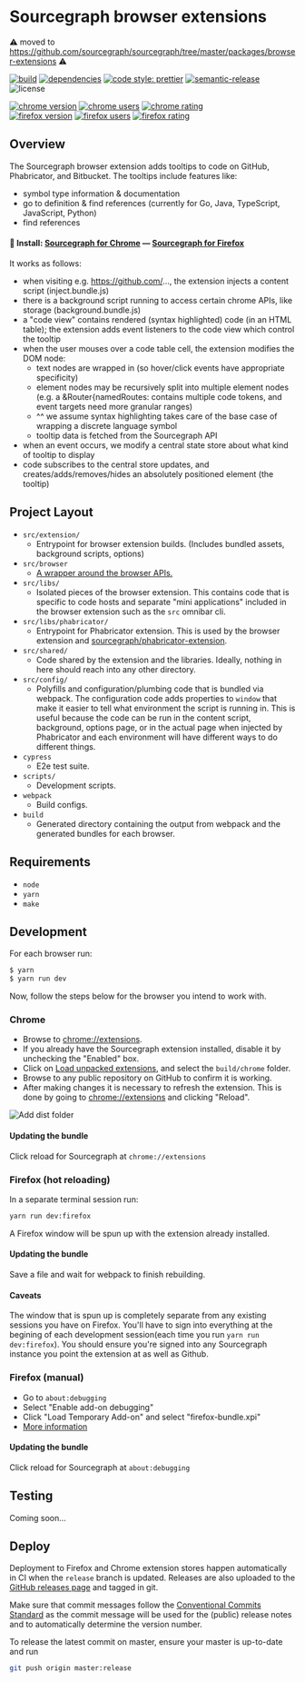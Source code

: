 # Sourcegraph browser extensions

⚠️ moved to https://github.com/sourcegraph/sourcegraph/tree/master/packages/browser-extensions ⚠️

[![build](https://travis-ci.org/sourcegraph/browser-extensions.svg?branch=master)](https://travis-ci.org/sourcegraph/browser-extensions)
[![dependencies](https://david-dm.org/sourcegraph/browser-extensions/status.svg)](https://david-dm.org/sourcegraph/browser-extensions)
[![code style: prettier](https://img.shields.io/badge/code_style-prettier-ff69b4.svg)](https://github.com/prettier/prettier)
[![semantic-release](https://img.shields.io/badge/%20%20%F0%9F%93%A6%F0%9F%9A%80-semantic--release-e10079.svg)](https://github.com/semantic-release/semantic-release)
![license](https://img.shields.io/badge/license-MIT-blue.svg)

[![chrome version](https://img.shields.io/chrome-web-store/v/dgjhfomjieaadpoljlnidmbgkdffpack.svg?logo=Google%20Chrome&logoColor=white)](https://chrome.google.com/webstore/detail/sourcegraph/dgjhfomjieaadpoljlnidmbgkdffpack)
[![chrome users](https://img.shields.io/chrome-web-store/users/dgjhfomjieaadpoljlnidmbgkdffpack.svg)](https://chrome.google.com/webstore/detail/sourcegraph/dgjhfomjieaadpoljlnidmbgkdffpack)
[![chrome rating](https://img.shields.io/chrome-web-store/rating/dgjhfomjieaadpoljlnidmbgkdffpack.svg)](https://chrome.google.com/webstore/detail/sourcegraph/dgjhfomjieaadpoljlnidmbgkdffpack)\
[![firefox version](https://img.shields.io/amo/v/sourcegraph.svg?logo=Mozilla%20Firefox&logoColor=white)](https://addons.mozilla.org/en-US/firefox/addon/sourcegraph/)
[![firefox users](https://img.shields.io/amo/users/sourcegraph.svg)](https://addons.mozilla.org/en-US/firefox/addon/sourcegraph/)
[![firefox rating](https://img.shields.io/amo/rating/sourcegraph.svg)](https://addons.mozilla.org/en-US/firefox/addon/sourcegraph/)

## Overview

The Sourcegraph browser extension adds tooltips to code on GitHub, Phabricator, and Bitbucket.
The tooltips include features like:

- symbol type information & documentation
- go to definition & find references (currently for Go, Java, TypeScript, JavaScript, Python)
- find references

#### 🚀 Install: [**Sourcegraph for Chrome**](https://chrome.google.com/webstore/detail/sourcegraph/dgjhfomjieaadpoljlnidmbgkdffpack) — [**Sourcegraph for Firefox**](https://addons.mozilla.org/en-US/firefox/addon/sourcegraph/)

It works as follows:

- when visiting e.g. https://github.com/..., the extension injects a content script (inject.bundle.js)
- there is a background script running to access certain chrome APIs, like storage (background.bundle.js)
- a "code view" contains rendered (syntax highlighted) code (in an HTML table); the extension adds event listeners to the code view which control the tooltip
- when the user mouses over a code table cell, the extension modifies the DOM node:
  - text nodes are wrapped in <span> (so hover/click events have appropriate specificity)
  - element nodes may be recursively split into multiple element nodes (e.g. a <span>&Router{namedRoutes:<span> contains multiple code tokens, and event targets need more granular ranges)
  - ^^ we assume syntax highlighting takes care of the base case of wrapping a discrete language symbol
  - tooltip data is fetched from the Sourcegraph API
- when an event occurs, we modify a central state store about what kind of tooltip to display
- code subscribes to the central store updates, and creates/adds/removes/hides an absolutely positioned element (the tooltip)

## Project Layout

- `src/extension/`
  - Entrypoint for browser extension builds. (Includes bundled assets, background scripts, options)
- `src/browser`
  - [A wrapper around the browser APIs.](./src/browser/README.md)
- `src/libs/`
  - Isolated pieces of the browser extension. This contains code that is specific to code hosts and separate "mini applications" included in the browser extension such as the `src` omnibar cli.
- `src/libs/phabricator/`
  - Entrypoint for Phabricator extension. This is used by the browser extension and [sourcegraph/phabricator-extension](https://github.com/sourcegraph/phabricator-extension).
- `src/shared/`
  - Code shared by the extension and the libraries. Ideally, nothing in here should reach into any other directory.
- `src/config/`
  - Polyfills and configuration/plumbing code that is bundled via webpack. The configuration code adds properties to `window` that make it easier to tell what environment the script is running in. This is useful because the code can be run in the content script, background, options page, or in the actual page when injected by Phabricator and each environment will have different ways to do different things.
- `cypress`
  - E2e test suite.
- `scripts/`
  - Development scripts.
- `webpack`
  - Build configs.
- `build`
  - Generated directory containing the output from webpack and the generated bundles for each browser.

## Requirements

- `node`
- `yarn`
- `make`

## Development

For each browser run:

```bash
$ yarn
$ yarn run dev
```

Now, follow the steps below for the browser you intend to work with.

### Chrome

- Browse to [chrome://extensions](chrome://extensions).
- If you already have the Sourcegraph extension installed, disable it by unchecking the "Enabled" box.
- Click on [Load unpacked extensions](https://developer.chrome.com/extensions/getstarted#unpacked), and select the `build/chrome` folder.
- Browse to any public repository on GitHub to confirm it is working.
- After making changes it is necessary to refresh the extension. This is done by going to [chrome://extensions](chrome://extensions) and clicking "Reload".

![Add dist folder](readme-load-extension-asset.png)

#### Updating the bundle

Click reload for Sourcegraph at `chrome://extensions`

### Firefox (hot reloading)

In a separate terminal session run:

```bash
yarn run dev:firefox
```

A Firefox window will be spun up with the extension already installed.

#### Updating the bundle

Save a file and wait for webpack to finish rebuilding.

#### Caveats

The window that is spun up is completely separate from any existing sessions you have on Firefox.
You'll have to sign into everything at the begining of each development session(each time you run `yarn run dev:firefox`).
You should ensure you're signed into any Sourcegraph instance you point the extension at as well as Github.

### Firefox (manual)

- Go to `about:debugging`
- Select "Enable add-on debugging"
- Click "Load Temporary Add-on" and select "firefox-bundle.xpi"
- [More information](https://developer.mozilla.org/en-US/docs/Tools/about:debugging#Add-ons)

#### Updating the bundle

Click reload for Sourcegraph at `about:debugging`

## Testing

Coming soon...

## Deploy

Deployment to Firefox and Chrome extension stores happen automatically in CI when the `release` branch is updated.
Releases are also uploaded to the [GitHub releases page](https://github.com/sourcegraph/browser-extensions/releases) and tagged in git.

Make sure that commit messages follow the [Conventional Commits Standard](https://conventionalcommits.org/) as the commit message will be used for the (public) release notes and to automatically determine the version number.

To release the latest commit on master, ensure your master is up-to-date and run

```sh
git push origin master:release
```
